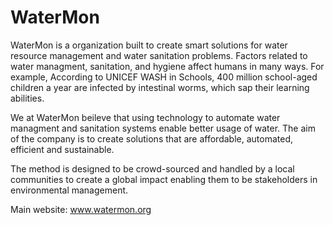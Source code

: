 # WaterMon


WaterMon is a organization built to create smart solutions for water resource management and water sanitation problems. Factors related to water managment, sanitation, and hygiene affect humans in many ways. For example, According to  UNICEF WASH in Schools, 400 million school-aged children a year are infected by intestinal worms, which sap their learning abilities. 

We at WaterMon beileve that using technology to automate water managment and sanitation systems enable better usage of water. The aim of the company is to create solutions that are affordable, automated, efficient and sustainable.

The method is designed to be crowd-sourced and handled by a local communities to create a global impact enabling them to be stakeholders in environmental management.

Main website: www.watermon.org
